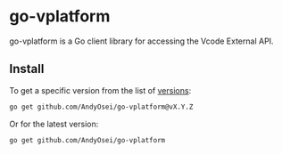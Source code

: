 # go-vplatform

go-vplatform is a Go client library for accessing the Vcode External API.

## Install

To get a specific version from the list of [versions](https://github.com/AndyOsei/go-vplatform/releases):

```sh
go get github.com/AndyOsei/go-vplatform@vX.Y.Z
```

Or for the latest version:

```sh
go get github.com/AndyOsei/go-vplatform
```
